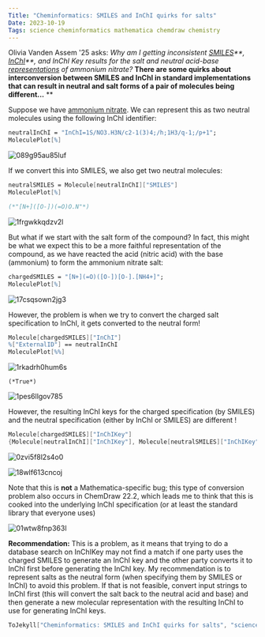 ```yaml
---
Title: "Cheminformatics: SMILES and InChI quirks for salts"
Date: 2023-10-19
Tags: science cheminformatics mathematica chemdraw chemistry
---
```


Olivia Vanden Assem '25 asks:  *Why am I getting inconsistent* *[SMILES](https://en.wikipedia.org/wiki/Simplified_molecular-input_line-entry_system)**,* *[InChI](https://jcheminf.biomedcentral.com/articles/10.1186/s13321-015-0068-4)**, and InChI Key results for the salt and neutral acid-base* *[representations](https://chem.libretexts.org/Courses/Intercollegiate_Courses/Cheminformatics/02%3A_Representing_Small_Molecules_on_Computers)* *of ammonium nitrate?*  **There are some quirks about interconversion between SMILES and InChI in standard implementations that can result in neutral and salt forms of a pair of molecules being different...** **

Suppose we have [ammonium nitrate](https://en.wikipedia.org/wiki/Ammonium_nitrate).  We can represent this as two neutral molecules using the following InChI identifier:

```mathematica
neutralInChI = "InChI=1S/NO3.H3N/c2-1(3)4;/h;1H3/q-1;/p+1";
MoleculePlot[%]
```

![089g95au85luf](/blog/images/2023/10/19/089g95au85luf.png)

If we convert this into SMILES, we also get two neutral molecules:

```mathematica
neutralSMILES = Molecule[neutralInChI]["SMILES"]
MoleculePlot[%]

(*"[N+]([O-])(=O)O.N"*)
```

![1frgwkkqdzv2l](/blog/images/2023/10/19/1frgwkkqdzv2l.png)

But what if we start with the salt form of the compound?  In fact, this might be what we expect this to be a more faithful representation of the compound, as we have reacted the acid (nitric acid) with the base (ammonium) to form the ammonium nitrate salt: 

```mathematica
chargedSMILES = "[N+](=O)([O-])[O-].[NH4+]";
MoleculePlot[%]
```

![17csqsown2jg3](/blog/images/2023/10/19/17csqsown2jg3.png)

However, the problem is when we try to convert the charged salt specification to InChI, it gets converted to the neutral form!  

```mathematica
Molecule[chargedSMILES]["InChI"]
%["ExternalID"] == neutralInChI
MoleculePlot[%%]
```

![1rkadrh0hum6s](/blog/images/2023/10/19/1rkadrh0hum6s.png)

```
(*True*)
```

![1pes6llgov785](/blog/images/2023/10/19/1pes6llgov785.png)

However, the resulting InChI keys for the charged specification (by SMILES) and the neutral specification (either by InChI or SMILES) are different !

```mathematica
Molecule[chargedSMILES]["InChIKey"]
{Molecule[neutralInChI]["InChIKey"], Molecule[neutralSMILES]["InChIKey"]}
```

![0zvi5f8l2s4o0](/blog/images/2023/10/19/0zvi5f8l2s4o0.png)

![18wlf613cncoj](/blog/images/2023/10/19/18wlf613cncoj.png)

Note that this is **not** a Mathematica-specific bug; this type of conversion problem also occurs in ChemDraw 22.2, which leads me to think that this is cooked into the underlying InChI specification (or at least the standard library that everyone uses) 

![01wtw8fnp363l](/blog/images/2023/10/19/01wtw8fnp363l.png)



**Recommendation:** This is a problem, as it means that trying to do a database search on InChIKey may not find a match if one party uses the charged SMILES to generate an InChI key and the other party converts it to InChI first before generating the InChI key.  My recommendation is to represent salts as the neutral form (when specifying them by SMILES or InChI) to avoid this problem.  If that is not feasible, convert input strings to InChI first (this will convert the salt back to the neutral acid and base) and then generate a new molecular representation with the resulting InChI to use for generating InChI keys.

```mathematica
ToJekyll["Cheminformatics: SMILES and InChI quirks for salts", "science cheminformatics mathematica chemdraw"]
```
